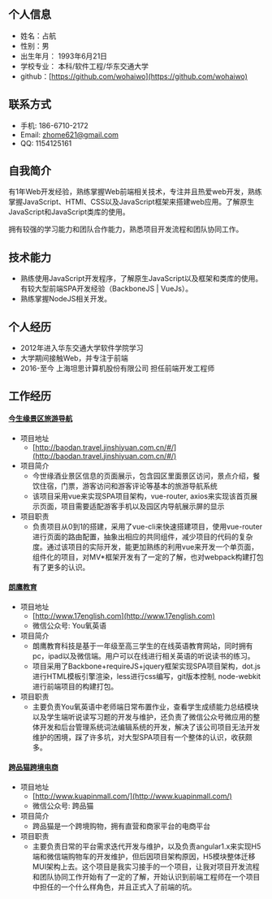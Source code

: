 ## 个人信息
* 姓名：占航
* 性别：男
* 出生年月： 1993年6月21日
* 学校专业： 本科/软件工程/华东交通大学
* github：[https://github.com/wohaiwo](https://github.com/wohaiwo)

## 联系方式
* 手机: 186-6710-2172
* Email: zhome621@gmail.com	
* QQ: 1154125161

## 自我简介
有1年Web开发经验，熟练掌握Web前端相关技术，专注并且热爱web开发，熟练掌握JavaScript、HTMl、CSS以及JavaScript框架来搭建web应用。了解原生JavaScript和JavaScript类库的使用。

拥有较强的学习能力和团队合作能力，熟悉项目开发流程和团队协同工作。

## 技术能力
* 熟练使用JavaScript开发程序，了解原生JavaScript以及框架和类库的使用。有较大型前端SPA开发经验（BackboneJS | VueJs）。
* 熟练掌握NodeJS相关开发。

## 个人经历
* 2012年进入华东交通大学软件学院学习
* 大学期间接触Web，并专注于前端
* 2016-至今 上海坦思计算机股份有限公司 担任前端开发工程师

## 工作经历
#### [今生缘景区旅游导航](http://baodan.travel.jinshiyuan.com.cn/#/)
* 项目地址
	* [http://baodan.travel.jinshiyuan.com.cn/#/](http://baodan.travel.jinshiyuan.com.cn/#/)
* 项目简介
	* 今世缘酒业景区信息的页面展示，包含园区里面景区访问，景点介绍，餐饮住宿，门票，游客访问和游客评论等基本的旅游导航系统
	* 该项目采用vue来实现SPA项目架构，vue-router, axios来实现该首页展示页面，项目需要适配游客手机以及园区内导航展示屏的显示
* 项目职责
	* 负责项目从0到1的搭建，采用了vue-cli来快速搭建项目，使用vue-router进行页面的路由配置，抽象出相应的共同组件，减少项目的代码的复杂度。通过该项目的实际开发，能更加熟练的利用vue来开发一个单页面，组件化的项目，对MV*框架开发有了一定的了解，也对webpack构建打包有了更多的认识。

#### [朗鹰教育](http://www.17english.com)
* 项目地址
	* [http://www.17english.com](http://www.17english.com)     
	* 微信公众号: You氧英语
* 项目简介
	* 朗鹰教育科技是基于一年级至高三学生的在线英语教育网站，同时拥有pc，ipad以及微信端。用户可以在线进行相关英语的听说读书的练习。
	* 项目采用了Backbone+requireJS+jquery框架实现SPA项目架构，dot.js进行HTML模板引擎渲染，less进行css编写，git版本控制,  node-webkit进行前端项目的构建打包。
* 项目职责
	* 主要负责You氧英语中老师端日常布置作业，查看学生成绩能力总结模块以及学生端听说读写习题的开发与维护，还负责了微信公众号微应用的整体开发和后台管理系统词法编辑系统的开发，解决了该公司项目无法开发维护的困境，踩了许多坑，对大型SPA项目有一个整体的认识，收获颇多。

#### [跨品猫跨境电商](http://www.kuapinmall.com/)
* 项目地址
	* [http://www.kuapinmall.com/](http://www.kuapinmall.com/)
	* 微信公众号: 跨品猫
* 项目简介
	* 跨品猫是一个跨境购物，拥有直营和商家平台的电商平台
* 项目职责
	* 主要负责日常的平台需求迭代开发与维护，以及负责angular1.x来实现H5端和微信端购物车的开发维护，但后因项目架构原因，H5模块整体迁移MUI架构上去。这个项目是我实习接手的一个项目，让我对项目开发流程和团队协同工作开始有了一定的了解，开始认识到前端工程师在一个项目中担任的一个什么样角色，并且正式入了前端的坑。